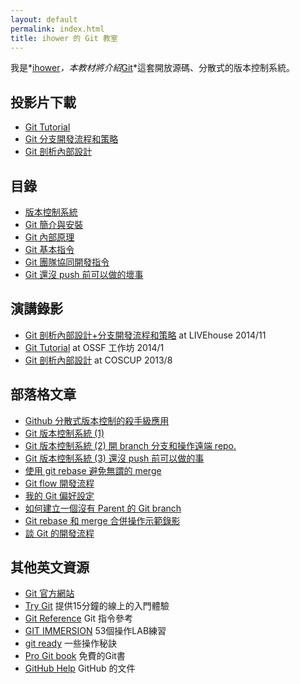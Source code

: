 ```yaml
---
layout: default
permalink: index.html
title: ihower 的 Git 教室
---
```


我是*[ihower](http://ihower.tw)*，本教材將介紹*[Git](http://git-scm.com/)*這套開放源碼、分散式的版本控制系統。

## 投影片下載

* [Git Tutorial](files/ihower-git.pdf)
* [Git 分支開發流程和策略](files/ihower-git-workflow.pdf)
* [Git 剖析內部設計](files/ihower-git-internal.pdf)

## 目錄

* [版本控制系統](vcs.html)
* [Git 簡介與安裝](intro.html)
* [Git 內部原理](internal.html)
* [Git 基本指令](basic.html)
* [Git 團隊協同開發指令](remote.html)
* [Git 還沒 push 前可以做的壞事](rebase.html)

## 演講錄影

* [Git 剖析內部設計+分支開發流程和策略](https://www.youtube.com/watch?v=uoUzH9QaI8Q) at LIVEhouse 2014/11
* [Git Tutorial](https://www.youtube.com/playlist?list=PLuW7NCGvKlyWK161j-nmb13aerUU-zWdd) at OSSF 工作坊 2014/1
* [Git 剖析內部設計](https://www.youtube.com/watch?v=Tn2SQSHfCr4) at COSCUP 2013/8

## 部落格文章

* [Github 分散式版本控制的殺手級應用](http://ihower.tw/blog/archives/1733)
* [Git 版本控制系統 (1)](http://ihower.tw/blog/archives/2591)
* [Git 版本控制系統 (2) 開 branch 分支和操作遠端 repo.](http://ihower.tw/blog/archives/2620)
* [Git 版本控制系統 (3) 還沒 push 前可以做的事](http://ihower.tw/blog/archives/2622)
* [使用 git rebase 避免無謂的 merge](http://ihower.tw/blog/archives/3843)
* [Git flow 開發流程](http://ihower.tw/blog/archives/5140)
* [我的 Git 偏好設定](http://ihower.tw/blog/archives/5436)
* [如何建立一個沒有 Parent 的 Git branch](http://ihower.tw/blog/archives/5691)
* [Git rebase 和 merge 合併操作示範錄影](http://ihower.tw/blog/archives/6704/)
* [談 Git 的開發流程](http://ihower.tw/blog/archives/7798)

## 其他英文資源

* [Git 官方網站](http://git-scm.com/)
* [Try Git](https://www.codeschool.com/courses/try-git) 提供15分鐘的線上的入門體驗
* [Git Reference](http://gitref.org/) Git 指令參考
* [GIT IMMERSION](http://gitimmersion.com/) 53個操作LAB練習
* [git ready](http://gitready.com/) 一些操作秘訣
* [Pro Git book](https://progit.org/) 免費的Git書
* [GitHub Help](https://help.github.com/) GitHub 的文件
